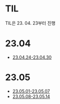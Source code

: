 # TIL
TIL은 23. 04. 23부터 진행

# 23.04
- [23.04.24-23.04.30](https://github.com/Rony0124/TIL/tree/main/23.04/23.04.20-04.26)

# 23.05
- [23.05.01-23.05.07](https://github.com/Rony0124/TIL/tree/main/23.05/23.05.01-23.05.07)
- [23.05.08-23.05.14](https://github.com/Rony0124/TIL/tree/main/23.05/23.05.08-23.05.14)
